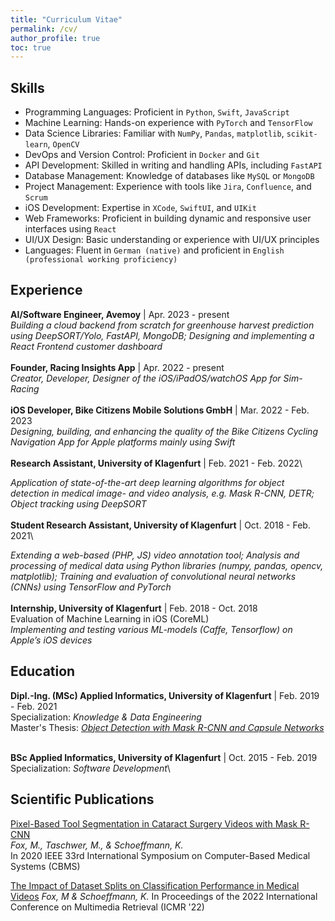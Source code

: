 ```yaml
---
title: "Curriculum Vitae"
permalink: /cv/
author_profile: true
toc: true
---
```

<!-- # Hello World -->
<!-- I am a machine learning research engineer with a strong interest in understanding general/artificial intelligence and human nature. I love spending time musing about ideas and possibilities, and I want to apply my problem-solving and technical skills to benefit other people and organizations. -->

## Skills
- Programming Languages: Proficient in `Python`, `Swift`, `JavaScript`
- Machine Learning: Hands-on experience with `PyTorch` and `TensorFlow`
- Data Science Libraries: Familiar with `NumPy`, `Pandas`, `matplotlib`, `scikit-learn`, `OpenCV`
- DevOps and Version Control: Proficient in `Docker` and `Git`
- API Development: Skilled in writing and handling APIs, including `FastAPI`
- Database Management: Knowledge of databases like `MySQL` or `MongoDB`
- Project Management: Experience with tools like `Jira`, `Confluence`, and `Scrum`
- iOS Development: Expertise in `XCode`, `SwiftUI`, and `UIKit`
- Web Frameworks: Proficient in building dynamic and responsive user interfaces using `React`
- UI/UX Design: Basic understanding or experience with UI/UX principles
- Languages: Fluent in `German (native)` and proficient in `English (professional working proficiency)`

<!-- - Open-minded and decisive -->
<!-- - Quick in absorbing new other programming language or technical tool  -->
<!-- - Ability to work independently to accomplish project goals -->
<!-- - Comfortable in communicating with management/colleagues -->
<!-- - Good presentation skills
- Clear, concise writing skills -->
<!-- - Ability to work effectively in a dynamic/team environment -->
<!-- - Hands-on experience in implementing computer vision and machine learning algorithms using -->
<!-- both toolkits and self-developed code -->

## Experience

<b>AI/Software Engineer, Avemoy</b> | Apr. 2023 - present\
<i>Building a cloud backend from scratch for greenhouse harvest prediction using DeepSORT/Yolo, FastAPI, MongoDB; Designing and implementing a React Frontend customer dashboard</i>\
\
<b>Founder, Racing Insights App</b> | Apr. 2022 - present\
<i>Creator, Developer, Designer of the iOS/iPadOS/watchOS App for Sim-Racing</i>\
\
<b>iOS Developer, Bike Citizens Mobile Solutions GmbH</b> | Mar. 2022 - Feb. 2023\
<i>Designing, building, and enhancing the quality of the Bike Citizens Cycling Navigation App for Apple platforms mainly using Swift</i>\
\
<b>Research Assistant, University of Klagenfurt</b> | Feb. 2021 - Feb. 2022\
<!-- SQUASH - Surgical Quality Assessment in Gynecologic Laparoscopy\ -->
<i>Application of state-of-the-art deep learning algorithms for object detection in medical image- and video analysis, e.g. Mask R-CNN, DETR; Object tracking using DeepSORT</i>\
\
<b>Student Research Assistant, University of Klagenfurt</b> | Oct. 2018 - Feb. 2021\
<!-- OVID - Relevance Detection in Ophthalmic Surgery Videos with Deep Neural Networks\ -->
<i>Extending a web-based (PHP, JS) video annotation tool; Analysis and processing of medical data using Python libraries (numpy, pandas, opencv, matplotlib); Training and evaluation of convolutional neural networks (CNNs) using TensorFlow and PyTorch</i>\
\
<b>Internship, University of Klagenfurt</b> | Feb. 2018 - Oct. 2018\
Evaluation of Machine Learning in iOS (CoreML)\
<i>Implementing and testing various ML-models (Caffe, Tensorflow) on Apple’s iOS devices</i>

## Education
<b>Dipl.-Ing. (MSc) Applied Informatics, University of Klagenfurt</b> | Feb. 2019 - Feb. 2021\
Specialization: <i>Knowledge & Data Engineering</i>\
Master's Thesis: <i>[Object Detection with Mask R-CNN and Capsule Networks](https://github.com/MarkusFox/residual-capsnet)</i>
<!-- Relevant Coursework: <i>Applied Machine Learning, Data Mining and Neurocomputing, Advanced Topics in AI, [Object Detection with Mask R-CNN and Capsule Networks](https://github.com/MarkusFox/residual-capsnet)</i>\ -->
<!-- <iframe src="https://drive.google.com/file/d/1UM23Y5VIqS9wPzEMlFLqM0rwx9mTBgud/preview" width="640" height="480"></iframe> -->
\
<b>BSc Applied Informatics, University of Klagenfurt</b> | Oct. 2015 - Feb. 2019\
Specialization: <i>Software Development</i>\
<!-- Relevant Coursework: <i>Algorithms & Data structures, Software Engineering, Databases, Selected Topics in Machine Learning, Distributed Systems, Multimedia Apps (iOS & Android)</i> -->

## Scientific Publications
[Pixel-Based Tool Segmentation in Cataract Surgery Videos with Mask R-CNN](https://ieeexplore.ieee.org/iel7/9169740/9182790/09183116.pdf)\
<i>Fox, M., Taschwer, M., & Schoeffmann, K.</i>\
In 2020 IEEE 33rd International Symposium on Computer-Based Medical Systems (CBMS)

[The Impact of Dataset Splits on Classification Performance in Medical Videos](https://dl.acm.org/doi/abs/10.1145/3512527.3531424) 
<i>Fox, M & Schoeffmann, K.</i> 
In Proceedings of the 2022 International Conference on Multimedia Retrieval (ICMR '22)